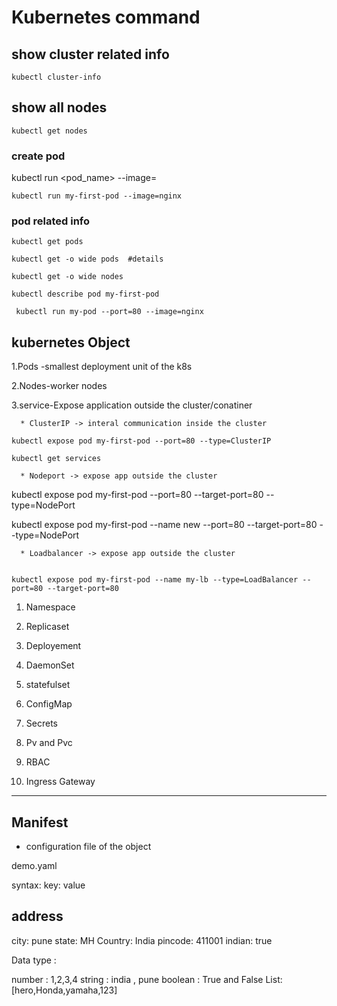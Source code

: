 # Kubernetes command

## show cluster related info 
```
kubectl cluster-info
```

## show all nodes 
```
kubectl get nodes
```

### create pod 


kubectl run <pod_name> --image=<imagename>

```
kubectl run my-first-pod --image=nginx 
```
### pod related info 

```
kubectl get pods
```
```
kubectl get -o wide pods  #details
```
```
kubectl get -o wide nodes 
```

```
kubectl describe pod my-first-pod
```
```
 kubectl run my-pod --port=80 --image=nginx
 ```
  
  ## kubernetes Object 

   1.Pods -smallest deployment unit of the k8s 

   2.Nodes-worker nodes

   3.service-Expose application outside the cluster/conatiner

      * ClusterIP -> interal communication inside the cluster

    kubectl expose pod my-first-pod --port=80 --type=ClusterIP

    kubectl get services
  
      * Nodeport -> expose app outside the cluster
   
   kubectl expose pod my-first-pod --port=80 --target-port=80 --type=NodePort

   kubectl expose pod my-first-pod --name new  --port=80 --target-port=80 --type=NodePort


      * Loadbalancer -> expose app outside the cluster


    kubectl expose pod my-first-pod --name my-lb --type=LoadBalancer --port=80 --target-port=80 
    

   1. Namespace
   
   2. Replicaset
   
   3. Deployement

   4. DaemonSet

   5. statefulset

   6.  ConfigMap
   
   7.  Secrets
   
   8.  Pv and Pvc
   

   12. RBAC
   
   13. Ingress Gateway

---
## Manifest 

- configuration file of the object

demo.yaml

syntax:
   key: value

 ## address
   city: pune
   state: MH
   Country: India
   pincode: 411001
   indian: true

   Data type : 

   number : 1,2,3,4
   string : india , pune 
   boolean :  True and False 
   List: [hero,Honda,yamaha,123]
   
